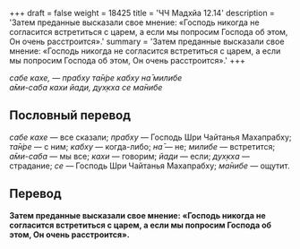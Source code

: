 +++
draft = false
weight = 18425
title = 'ЧЧ Мадхйа 12.14'
description = 'Затем преданные высказали свое мнение: «Господь никогда не согласится встретиться с царем, а если мы попросим Господа об этом, Он очень расстроится».'
summary = 'Затем преданные высказали свое мнение: «Господь никогда не согласится встретиться с царем, а если мы попросим Господа об этом, Он очень расстроится».'
+++

_сабе кахе, — прабху та̄н̇ре кабху на̄ милибе  
а̄ми-саба кахи йади, дух̣кха се ма̄нибе_

## Пословный перевод

_сабе_ _кахе_ — все сказали; _прабху_ — Господь Шри Чайтанья Махапрабху; _та̄н̇ре_ — с ним; _кабху_ — когда-либо; _на̄_ — не; _милибе_ — встретится; _а̄ми_\-_саба_ — мы все; _кахи_ — говорим; _йади_ — если; _дух̣кха_ — страдание; _се_ — Господь Шри Чайтанья Махапрабху; _ма̄нибе_ — ощутит.

## Перевод

**Затем преданные высказали свое мнение: «Господь никогда не согласится встретиться с царем, а если мы попросим Господа об этом, Он очень расстроится».**
